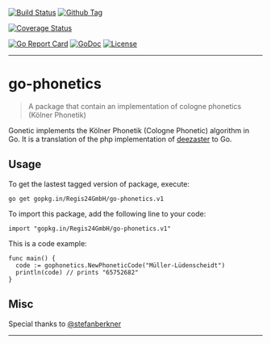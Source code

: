 [![Build Status][travis-image]][travis-url]
[![Github Tag][githubtag-image]][githubtag-url]

[![Coverage Status][coveralls-image]][coveralls-url]

[![Go Report Card][goreport-image]][goreport-url]
[![GoDoc][godoc-image]][godoc-url]
[![License][license-image]][license-url]

***

# go-phonetics

> A package that contain an implementation of cologne phonetics (Kölner Phonetik)

Gonetic implements the Kölner Phonetik (Cologne Phonetic) algorithm in Go. It 
is a translation of the php implementation of 
[deezaster](https://github.com/deezaster/germanphonetic) to Go.

## Usage

To get the lastest tagged version of package, execute:

```
go get gopkg.in/Regis24GmbH/go-phonetics.v1
```

To import this package, add the following line to your code:

```
import "gopkg.in/Regis24GmbH/go-phonetics.v1"
```

This is a code example:

```
func main() {
  code := gophonetics.NewPhoneticCode("Müller-Lüdenscheidt")
  println(code) // prints "65752682"
}
``` 

## Misc

Special thanks to [@stefanberkner](https://github.com/stefanberkner)

***

[travis-image]: https://travis-ci.org/Regis24GmbH/go-phonetics.svg?branch=master
[travis-url]: https://travis-ci.org/Regis24GmbH/go-phonetics

[githubtag-image]: https://img.shields.io/github/tag/Regis24GmbH/go-phonetics.svg?style=flat
[githubtag-url]: https://github.com/Regis24GmbH/go-phonetics

[coveralls-image]: https://coveralls.io/repos/github/Regis24GmbH/go-phonetics/badge.svg?branch=master
[coveralls-url]: https://coveralls.io/github/Regis24GmbH/go-phonetics?branch=master

[goreport-image]: https://goreportcard.com/badge/github.com/Regis24GmbH/go-phonetics
[goreport-url]: https://goreportcard.com/report/github.com/Regis24GmbH/go-phonetics

[godoc-image]: https://godoc.org/github.com/Regis24GmbH/go-phonetics?status.svg
[godoc-url]: https://godoc.org/github.com/Regis24GmbH/go-phonetics

[license-image]: https://img.shields.io/github/license/Regis24GmbH/go-phonetics.svg?style=flat
[license-url]: https://github.com/Regis24GmbH/go-phonetics/blob/master/LICENSE
